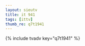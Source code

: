 ```yaml
--- 
layout: sieutv
title: it 941
tags: [ittv]
thumb_re: q7t1941
---
```

{% include tvadv key="q7t1941" %} 
